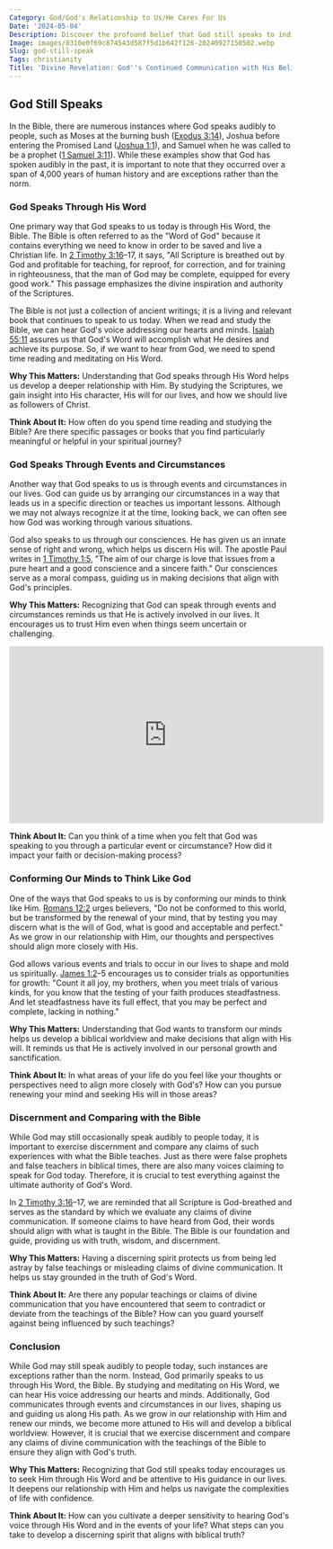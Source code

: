 ```yaml
---
Category: God/God's Relationship to Us/He Cares For Us
Date: '2024-05-04'
Description: Discover the profound belief that God still speaks to individuals, exploring the ways in which divine communication can be experienced in everyday life. Explore the significance and impact of listening for God's voice in a modern context.
Image: images/0310e0f69c874543d587f5d1b642f126-20240927150502.webp
Slug: god-still-speak
Tags: christianity
Title: 'Divine Revelation: God''s Continued Communication with His Believers'
---
```


## God Still Speaks

In the Bible, there are numerous instances where God speaks audibly to people, such as Moses at the burning bush ([Exodus 3:14](https://www.bibleref.com/Exodus/3/Exodus-3-14.html)), Joshua before entering the Promised Land ([Joshua 1:1](https://www.bibleref.com/Joshua/1/Joshua-1-1.html)), and Samuel when he was called to be a prophet ([1 Samuel 3:11](https://www.bibleref.com/1-Samuel/3/1-Samuel-3-11.html)). While these examples show that God has spoken audibly in the past, it is important to note that they occurred over a span of 4,000 years of human history and are exceptions rather than the norm.

### God Speaks Through His Word

One primary way that God speaks to us today is through His Word, the Bible. The Bible is often referred to as the "Word of God" because it contains everything we need to know in order to be saved and live a Christian life. In [2 Timothy 3:16](https://www.bibleref.com/2-Timothy/3/2-Timothy-3-16.html)–17, it says, "All Scripture is breathed out by God and profitable for teaching, for reproof, for correction, and for training in righteousness, that the man of God may be complete, equipped for every good work." This passage emphasizes the divine inspiration and authority of the Scriptures.

The Bible is not just a collection of ancient writings; it is a living and relevant book that continues to speak to us today. When we read and study the Bible, we can hear God's voice addressing our hearts and minds. [Isaiah 55:11](https://www.bibleref.com/Isaiah/55/Isaiah-55-11.html) assures us that God's Word will accomplish what He desires and achieve its purpose. So, if we want to hear from God, we need to spend time reading and meditating on His Word.

**Why This Matters:** Understanding that God speaks through His Word helps us develop a deeper relationship with Him. By studying the Scriptures, we gain insight into His character, His will for our lives, and how we should live as followers of Christ.

**Think About It:** How often do you spend time reading and studying the Bible? Are there specific passages or books that you find particularly meaningful or helpful in your spiritual journey?

### God Speaks Through Events and Circumstances

Another way that God speaks to us is through events and circumstances in our lives. God can guide us by arranging our circumstances in a way that leads us in a specific direction or teaches us important lessons. Although we may not always recognize it at the time, looking back, we can often see how God was working through various situations.

God also speaks to us through our consciences. He has given us an innate sense of right and wrong, which helps us discern His will. The apostle Paul writes in [1 Timothy 1:5](https://www.bibleref.com/1-Timothy/1/1-Timothy-1-5.html), "The aim of our charge is love that issues from a pure heart and a good conscience and a sincere faith." Our consciences serve as a moral compass, guiding us in making decisions that align with God's principles.

**Why This Matters:** Recognizing that God can speak through events and circumstances reminds us that He is actively involved in our lives. It encourages us to trust Him even when things seem uncertain or challenging.


<iframe width="560" height="315" src="https://www.youtube.com/embed/W65PdAEKfHk" frameborder="0" allow="autoplay; encrypted-media" allowfullscreen></iframe>


**Think About It:** Can you think of a time when you felt that God was speaking to you through a particular event or circumstance? How did it impact your faith or decision-making process?

### Conforming Our Minds to Think Like God

One of the ways that God speaks to us is by conforming our minds to think like Him. [Romans 12:2](https://www.bibleref.com/Romans/12/Romans-12-2.html) urges believers, "Do not be conformed to this world, but be transformed by the renewal of your mind, that by testing you may discern what is the will of God, what is good and acceptable and perfect." As we grow in our relationship with Him, our thoughts and perspectives should align more closely with His.

God allows various events and trials to occur in our lives to shape and mold us spiritually. [James 1:2](https://www.bibleref.com/James/1/James-1-2.html)–5 encourages us to consider trials as opportunities for growth: "Count it all joy, my brothers, when you meet trials of various kinds, for you know that the testing of your faith produces steadfastness. And let steadfastness have its full effect, that you may be perfect and complete, lacking in nothing."

**Why This Matters:** Understanding that God wants to transform our minds helps us develop a biblical worldview and make decisions that align with His will. It reminds us that He is actively involved in our personal growth and sanctification.

**Think About It:** In what areas of your life do you feel like your thoughts or perspectives need to align more closely with God's? How can you pursue renewing your mind and seeking His will in those areas?

### Discernment and Comparing with the Bible

While God may still occasionally speak audibly to people today, it is important to exercise discernment and compare any claims of such experiences with what the Bible teaches. Just as there were false prophets and false teachers in biblical times, there are also many voices claiming to speak for God today. Therefore, it is crucial to test everything against the ultimate authority of God's Word.

In [2 Timothy 3:16](https://www.bibleref.com/2-Timothy/3/2-Timothy-3-16.html)–17, we are reminded that all Scripture is God-breathed and serves as the standard by which we evaluate any claims of divine communication. If someone claims to have heard from God, their words should align with what is taught in the Bible. The Bible is our foundation and guide, providing us with truth, wisdom, and discernment.

**Why This Matters:** Having a discerning spirit protects us from being led astray by false teachings or misleading claims of divine communication. It helps us stay grounded in the truth of God's Word.

**Think About It:** Are there any popular teachings or claims of divine communication that you have encountered that seem to contradict or deviate from the teachings of the Bible? How can you guard yourself against being influenced by such teachings?

### Conclusion

While God may still speak audibly to people today, such instances are exceptions rather than the norm. Instead, God primarily speaks to us through His Word, the Bible. By studying and meditating on His Word, we can hear His voice addressing our hearts and minds. Additionally, God communicates through events and circumstances in our lives, shaping us and guiding us along His path. As we grow in our relationship with Him and renew our minds, we become more attuned to His will and develop a biblical worldview. However, it is crucial that we exercise discernment and compare any claims of divine communication with the teachings of the Bible to ensure they align with God's truth.

**Why This Matters:** Recognizing that God still speaks today encourages us to seek Him through His Word and be attentive to His guidance in our lives. It deepens our relationship with Him and helps us navigate the complexities of life with confidence.

**Think About It:** How can you cultivate a deeper sensitivity to hearing God's voice through His Word and in the events of your life? What steps can you take to develop a discerning spirit that aligns with biblical truth?